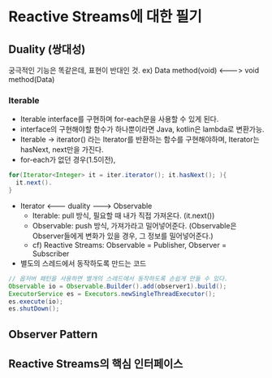 # Reactive Streams에 대한 필기

## Duality (쌍대성)
궁극적인 기능은 똑같은데, 표현이 반대인 것.
ex) Data method(void) <---> void method(Data)

### Iterable
* Iterable interface를 구현하며 for-each문을 사용할 수 있게 된다.
* interface의 구현해야할 함수가 하나뿐이라면 Java, kotlin은 lambda로 변환가능.
* Iterable -> iterator() 라는 Iterator를 반환하는 함수를 구현해야하며, Iterator는 hasNext, next만을 가진다.
* for-each가 없던 경우(1.5이전),
```java
for(Iterator<Integer> it = iter.iterator(); it.hasNext(); ){
  it.next().
}
```
* Iterator <--- duality ---> Observable
  * Iterable: pull 방식, 필요할 때 내가 직접 가져온다. (it.next())
  * Observable: push 방식, 가져가라고 밀어넣어준다. (Observable은 Observer들에게 변화가 있을 경우, 그 정보를 밀어넣어준다.)
  * cf) Reactive Streams: Observable = Publisher, Observer = Subscriber
* 별도의 스레드에서 동작하도록 만드는 코드
```java
// 옵저버 패턴을 사용하면 별개의 스레드에서 동작하도록 손쉽게 만들 수 있다.
Observable io = Observable.Builder().add(observer1).build();
ExecutorService es = Executors.newSingleThreadExecutor();
es.execute(io);
es.shutDown();
```

## Observer Pattern

## Reactive Streams의 핵심 인터페이스
